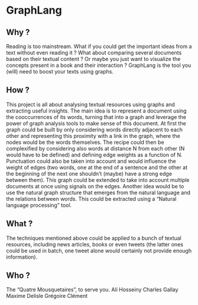 # GraphLang
## Why ?
Reading is too mainstream. What if you could get the important ideas from a text without even
reading it ? What about comparing several documents based on their textual content ? Or maybe
you just want to visualize the concepts present in a book and their interaction ? GraphLang is the tool
you (will) need to boost your texts using graphs.
## How ?
This project is all about analysing textual resources using graphs and extracting useful insights. The
main idea is to represent a document using the cooccurrences of its words, turning that into a graph
and leverage the power of graph analysis tools to make sense of this document.
At first the graph could be built by only considering words directly adjacent to each other and
representing this proximity with a link in the graph, where the nodes would be the words
themselves. The recipe could then be complexified by considering also words at distance N from each
other (N would have to be defined) and defining edge weights as a function of N. Punctuation could
also be taken into account and would influence the weight of edges (two words, one at the end of a
sentence and the other at the beginning of the next one shouldn’t (maybe) have a strong edge
between them).
This graph could be extended to take into account multiple documents at once using signals on the
edges.
Another idea would be to use the natural graph structure that emerges from the natural language
and the relations between words. This could be extracted using a “Natural language processing” tool.
## What ?
The techniques mentioned above could be applied to a bunch of textual resources, including news
articles, books or even tweets (the latter ones could be used in batch, one tweet alone would
certainly not provide enough information).
## Who ?
The “Quatre Mousquetaires”, to serve you.
Ali Hosseiny
Charles Gallay
Maxime Delisle
Grégoire Clément
